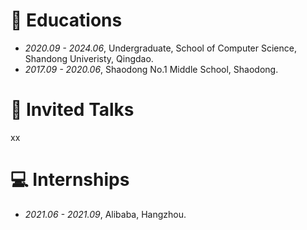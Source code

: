 # 📖 Educations
- *2020.09 - 2024.06*, Undergraduate, School of Computer Science, Shandong Univeristy, Qingdao.
- *2017.09 - 2020.06*, Shaodong No.1 Middle School, Shaodong.

# 💬 Invited Talks
xx

# 💻 Internships
- *2021.06 - 2021.09*, Alibaba, Hangzhou.
